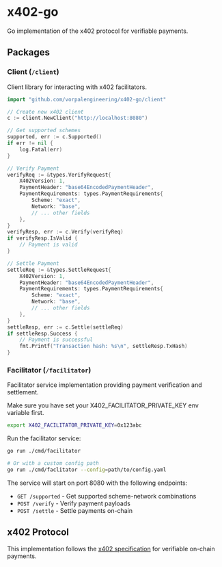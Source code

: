 # x402-go

Go implementation of the x402 protocol for verifiable payments.

## Packages

### Client (`/client`)

Client library for interacting with x402 facilitators.

```go
import "github.com/vorpalengineering/x402-go/client"

// Create new x402 client
c := client.NewClient("http://localhost:8080")

// Get supported schemes
supported, err := c.Supported()
if err != nil {
    log.Fatal(err)
}

// Verify Payment
verifyReq := &types.VerifyRequest{
    X402Version: 1,
    PaymentHeader: "base64EncodedPaymentHeader",
    PaymentRequirements: types.PaymentRequirements{
        Scheme: "exact",
        Network: "base",
        // ... other fields
    },
}
verifyResp, err := c.Verify(verifyReq)
if verifyResp.IsValid {
    // Payment is valid
}

// Settle Payment
settleReq := &types.SettleRequest{
    X402Version: 1,
    PaymentHeader: "base64EncodedPaymentHeader",
    PaymentRequirements: types.PaymentRequirements{
        Scheme: "exact",
        Network: "base",
        // ... other fields
    },
}
settleResp, err := c.Settle(settleReq)
if settleResp.Success {
    // Payment is successful
    fmt.Printf("Transaction hash: %s\n", settleResp.TxHash)
}
```

### Facilitator (`/facilitator`)

Facilitator service implementation providing payment verification and settlement.

Make sure you have set your X402_FACILITATOR_PRIVATE_KEY env variable first.

```bash
export X402_FACILITATOR_PRIVATE_KEY=0x123abc
```

Run the facilitator service:
```bash
go run ./cmd/facilitator

# Or with a custom config path
go run ./cmd/faclitator --config=path/to/config.yaml
```

The service will start on port 8080 with the following endpoints:
- `GET /supported` - Get supported scheme-network combinations
- `POST /verify` - Verify payment payloads
- `POST /settle` - Settle payments on-chain

## x402 Protocol

This implementation follows the [x402 specification](https://github.com/coinbase/x402) for verifiable on-chain payments.
